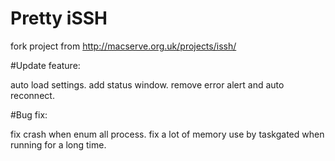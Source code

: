# Pretty iSSH

fork project from http://macserve.org.uk/projects/issh/

#Update feature:

auto load settings.
add status window.
remove error alert and auto reconnect.

#Bug fix:

fix crash when enum all process.
fix a lot of memory use by taskgated when running for a long time.